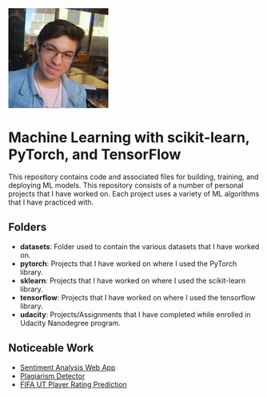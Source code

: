 <img src="profile_picture.png" alt="alt text" width="200" height="200">

# Machine Learning with scikit-learn, PyTorch, and TensorFlow
This repository contains code and associated files for building, training, and deploying ML models. This repository consists of a number of personal projects that I have worked on. Each project uses a variety of ML algorithms that I have practiced with.

## Folders
* **datasets**: Folder used to contain the various datasets that I have worked on.
* **pytorch**: Projects that I have worked on where I used the PyTorch library.
* **sklearn**: Projects that I have worked on where I used the scikit-learn library.
* **tensorflow**: Projects that I have worked on where I used the tensorflow library.
* **udacity**: Projects/Assignments that I have completed while enrolled in Udacity Nanodegree program.

## Noticeable Work
* [Sentiment Analysis Web App](https://github.com/jpzambranoleon/ML_Projects/tree/main/udacity/ML_engineer_nanodegree/sentiment_analysis_project)
* [Plagiarism Detector](https://github.com/jpzambranoleon/ML_Projects/tree/main/udacity/ML_engineer_nanodegree/plagiarism_detector_project)
* [FIFA UT Player Rating Prediction](https://towardsdatascience.com/fifa-ultimate-team-rating-prediction-machine-learning-project-3a02767fcb38)

